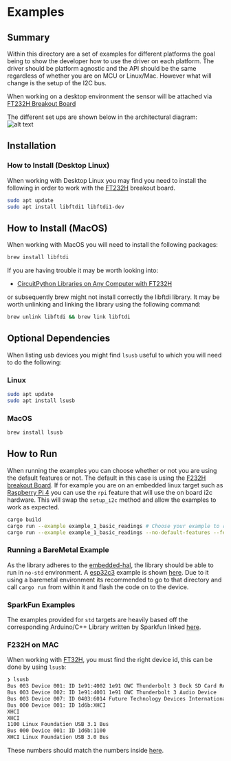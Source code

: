 # Examples

## Summary
Within this directory are a set of examples for different platforms the goal being to show the developer how to use the driver on each platform. The driver should be platform agnostic and the API should be the same regardless of whether you are on MCU or Linux/Mac. However what will change is the setup of the I2C bus.

When working on a desktop environment the sensor will be attached via [FT232H Breakout Board](https://www.adafruit.com/product/2264)

The different set ups are shown below in the architectural diagram:
![alt text](../docs/Example%20Setup.png)

## Installation

### How to Install (Desktop Linux)

When working with Desktop Linux you may find you need to install the following in order to work with the [FT232H](https://www.adafruit.com/product/2264) breakout board.

```bash
sudo apt update
sudo apt install libftdi1 libftdi1-dev
```

## How to Install (MacOS)

When working with MacOS you will need to install the following packages:

```bash
brew install libftdi
```

If you are having trouble it may be worth looking into:

- [CircuitPython Libraries on Any Computer with FT232H](https://learn.adafruit.com/circuitpython-on-any-computer-with-ft232h/mac-osx)

or subsequently brew might not install correctly the libftdi library. It may be worth unlinking and linking the library using the following command:

```bash
brew unlink libftdi && brew link libftdi
```

## Optional Dependencies

When listing usb devices you might find `lsusb` useful to which you will need to do the following:

### Linux

```bash
sudo apt update
sudo apt install lsusb
```

### MacOS

```bash
brew install lsusb
```

## How to Run

When running the examples you can choose whether or not you are using the default features or not. The default in this case is using the [F232H breakout Board](https://www.adafruit.com/product/2264). If for example you are on an embedded linux target such as [Raspberry Pi 4](https://thepihut.com/products/raspberry-pi-4-model-b?srsltid=AfmBOoolrtsYiOQS76-MPYKOBSdasCelv9UJTsQdYcnP0x3TWljbWtMN) you can use the `rpi` feature that will use the on board i2c hardware. This will swap the `setup_i2c` method and allow the examples to work as expected.

```bash
cargo build
cargo run --example example_1_basic_readings # Choose your example to run here
cargo run --example example_1_basic_readings --no-default-features --features rpi # Run on Raspberry Pi using I2C
```

### Running a BareMetal Example

As the library adheres to the [embedded-hal](https://docs.rs/embedded-hal/latest/embedded_hal/), the library should be able to run in `no-std` environment. A [esp32c3](https://github.com/esp-rs/esp-rust-board) example is shown [here](./esp32-c3/src/main.rs). Due to it using a baremetal environment its recommended to go to that directory and call `cargo run` from within it and flash the code on to the device.

### SparkFun Examples

The examples provided for `std` targets are heavily based off the corresponding Arduino/C++ Library written by Sparkfun linked [here](https://github.com/sparkfun/SparkFun_TMAG5273_Arduino_Library).

### F232H on MAC

When working with [FT32H](https://www.adafruit.com/product/2264), you must find the right device id, this can be done by using `lsusb`:

```bash
❯ lsusb
Bus 003 Device 001: ID 1e91:4002 1e91 OWC Thunderbolt 3 Dock SD Card Reader  Serial: 000000001616
Bus 003 Device 002: ID 1e91:4001 1e91 OWC Thunderbolt 3 Audio Device
Bus 003 Device 007: ID 0403:6014 Future Technology Devices International Limited Composite Device # This is the device here!!
Bus 000 Device 001: ID 1d6b:XHCI
XHCI
XHCI
1100 Linux Foundation USB 3.1 Bus
Bus 000 Device 001: ID 1d6b:1100
XHCI Linux Foundation USB 3.0 Bus
```

These numbers should match the numbers inside [here](../utils/src/lib.rs).
